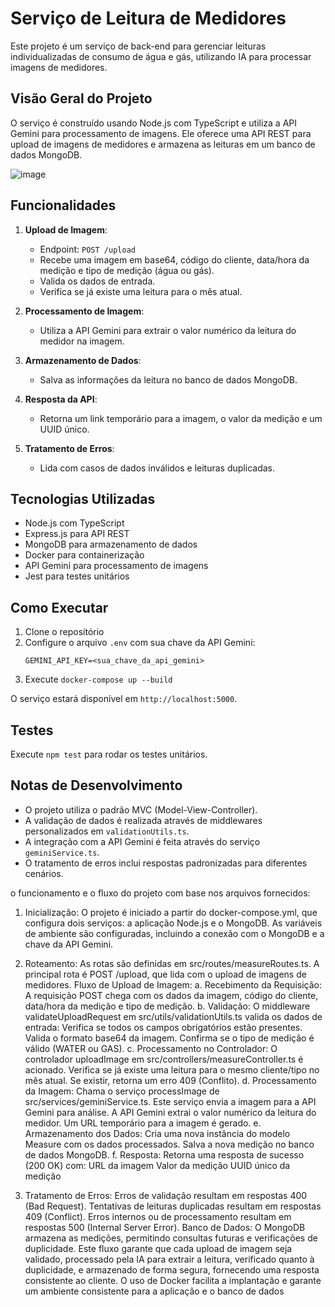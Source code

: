 # Serviço de Leitura de Medidores


Este projeto é um serviço de back-end para gerenciar leituras individualizadas de consumo de água e gás, utilizando IA para processar imagens de medidores.


## Visão Geral do Projeto


O serviço é construído usando Node.js com TypeScript e utiliza a API Gemini para processamento de imagens. Ele oferece uma API REST para upload de imagens de medidores e armazena as leituras em um banco de dados MongoDB.


![image](https://github.com/user-attachments/assets/d2916866-f51d-4a86-b3f0-909e6102699c)



## Funcionalidades

1. **Upload de Imagem**: 
   - Endpoint: `POST /upload`
   - Recebe uma imagem em base64, código do cliente, data/hora da medição e tipo de medição (água ou gás).
   - Valida os dados de entrada.
   - Verifica se já existe uma leitura para o mês atual.

2. **Processamento de Imagem**:
   - Utiliza a API Gemini para extrair o valor numérico da leitura do medidor na imagem.

3. **Armazenamento de Dados**:
   - Salva as informações da leitura no banco de dados MongoDB.

4. **Resposta da API**:
   - Retorna um link temporário para a imagem, o valor da medição e um UUID único.

5. **Tratamento de Erros**:
   - Lida com casos de dados inválidos e leituras duplicadas.

## Tecnologias Utilizadas

- Node.js com TypeScript
- Express.js para API REST
- MongoDB para armazenamento de dados
- Docker para containerização
- API Gemini para processamento de imagens
- Jest para testes unitários

## Como Executar

1. Clone o repositório
2. Configure o arquivo `.env` com sua chave da API Gemini:
   ```
   GEMINI_API_KEY=<sua_chave_da_api_gemini>
   ```
3. Execute `docker-compose up --build`

O serviço estará disponível em `http://localhost:5000`.

## Testes

Execute `npm test` para rodar os testes unitários.

## Notas de Desenvolvimento

- O projeto utiliza o padrão MVC (Model-View-Controller).
- A validação de dados é realizada através de middlewares personalizados em `validationUtils.ts`.
- A integração com a API Gemini é feita através do serviço `geminiService.ts`.
- O tratamento de erros inclui respostas padronizadas para diferentes cenários.



o funcionamento e o fluxo do projeto com base nos arquivos fornecidos:
1. Inicialização:
O projeto é iniciado a partir do docker-compose.yml, que configura dois serviços: a aplicação Node.js e o MongoDB.
As variáveis de ambiente são configuradas, incluindo a conexão com o MongoDB e a chave da API Gemini.


2. Roteamento:
As rotas são definidas em src/routes/measureRoutes.ts.
A principal rota é POST /upload, que lida com o upload de imagens de medidores.
Fluxo de Upload de Imagem:
a. Recebimento da Requisição:
A requisição POST chega com os dados da imagem, código do cliente, data/hora da medição e tipo de medição.
b. Validação:
O middleware validateUploadRequest em src/utils/validationUtils.ts valida os dados de entrada:
Verifica se todos os campos obrigatórios estão presentes.
Valida o formato base64 da imagem.
Confirma se o tipo de medição é válido (WATER ou GAS).
c. Processamento no Controlador:
O controlador uploadImage em src/controllers/measureController.ts é acionado.
Verifica se já existe uma leitura para o mesmo cliente/tipo no mês atual.
Se existir, retorna um erro 409 (Conflito).
d. Processamento da Imagem:
Chama o serviço processImage de src/services/geminiService.ts.
Este serviço envia a imagem para a API Gemini para análise.
A API Gemini extrai o valor numérico da leitura do medidor.
Um URL temporário para a imagem é gerado.
e. Armazenamento dos Dados:
Cria uma nova instância do modelo Measure com os dados processados.
Salva a nova medição no banco de dados MongoDB.
f. Resposta:
Retorna uma resposta de sucesso (200 OK) com:
URL da imagem
Valor da medição
UUID único da medição

4. Tratamento de Erros:
Erros de validação resultam em respostas 400 (Bad Request).
Tentativas de leituras duplicadas resultam em respostas 409 (Conflict).
Erros internos ou de processamento resultam em respostas 500 (Internal Server Error).
Banco de Dados:
O MongoDB armazena as medições, permitindo consultas futuras e verificações de duplicidade.
Este fluxo garante que cada upload de imagem seja validado, processado pela IA para extrair a leitura, verificado quanto à duplicidade, e armazenado de forma segura, fornecendo uma resposta consistente ao cliente. O uso de Docker facilita a implantação e garante um ambiente consistente para a aplicação e o banco de dados


